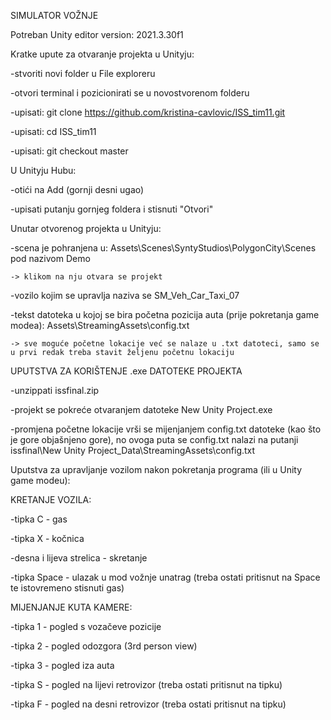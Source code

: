 SIMULATOR VOŽNJE

Potreban Unity editor version: 2021.3.30f1


Kratke upute za otvaranje projekta u Unityju:

-stvoriti novi folder u File exploreru

-otvori terminal i pozicionirati se u novostvorenom folderu

-upisati: git clone https://github.com/kristina-cavlovic/ISS_tim11.git

-upisati: cd ISS_tim11

-upisati: git checkout master


U Unityju Hubu:

-otići na Add (gornji desni ugao)

-upisati putanju gornjeg foldera i stisnuti "Otvori"


Unutar otvorenog projekta u Unityju:

-scena je pohranjena u: Assets\Scenes\SyntyStudios\PolygonCity\Scenes pod nazivom Demo 
    
    -> klikom na nju otvara se projekt
    
-vozilo kojim se upravlja naziva se SM_Veh_Car_Taxi_07

-tekst datoteka u kojoj se bira početna pozicija auta (prije pokretanja game modea): Assets\StreamingAssets\config.txt 

    -> sve moguće početne lokacije već se nalaze u .txt datoteci, samo se u prvi redak treba stavit željenu početnu lokaciju



UPUTSTVA ZA KORIŠTENJE .exe DATOTEKE PROJEKTA 

-unzippati issfinal.zip

-projekt se pokreće otvaranjem datoteke New Unity Project.exe

-promjena početne lokacije vrši se mijenjanjem config.txt datoteke (kao što je gore objašnjeno gore), no ovoga puta se config.txt nalazi na putanji issfinal\New Unity Project_Data\StreamingAssets\config.txt


Uputstva za upravljanje vozilom nakon pokretanja programa (ili u Unity game modeu):

KRETANJE VOZILA:

-tipka C - gas

-tipka X - kočnica

-desna i lijeva strelica - skretanje

-tipka Space - ulazak u mod vožnje unatrag (treba ostati pritisnut na Space te istovremeno stisnuti gas)


MIJENJANJE KUTA KAMERE:

-tipka 1 - pogled s vozačeve pozicije

-tipka 2 - pogled odozgora (3rd person view)

-tipka 3 - pogled iza auta

-tipka S - pogled na lijevi retrovizor (treba ostati pritisnut na tipku)

-tipka F - pogled na desni retrovizor (treba ostati pritisnut na tipku)




